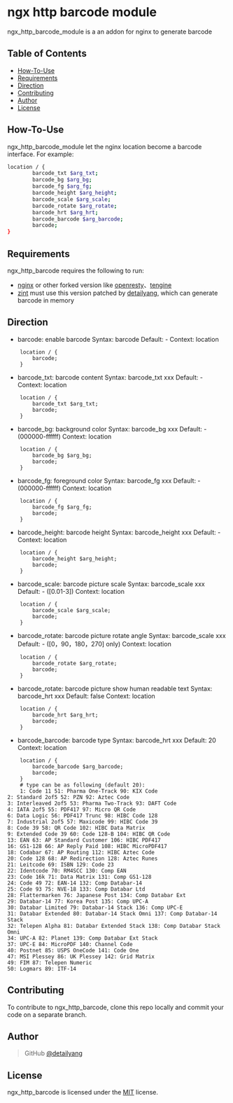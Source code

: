 # ngx http barcode module



ngx_http_barcode_module is a an addon for nginx to generate barcode

Table of Contents
-----------------
* [How-To-Use](#how-to-use)
* [Requirements](#requirements)
* [Direction](#direction)
* [Contributing](#contributing)
* [Author](#author)
* [License](#license)


How-To-Use
----------------

ngx_http_barcode_module let the nginx location become a barcode interface.
For example:

```bash
location / {
        barcode_txt $arg_txt;
        barcode_bg $arg_bg;
        barcode_fg $arg_fg;
        barcode_height $arg_height;
        barcode_scale $arg_scale;
        barcode_rotate $arg_rotate;
        barcode_hrt $arg_hrt;
        barcode_barcode $arg_barcode;
        barcode;
}
```

Requirements
------------

ngx_http_barcode requires the following to run:

 * [nginx](http://nginx.org/) or other forked version like [openresty](http://openresty.org/)、[tengine](http://tengine.taobao.org/)
 * [zint](https://github.com/detailyang/zint) must use this version patched by [detailyang](https://github.com/detailyang), which can generate barcode in memory

Direction
------------

* barcode: enable barcode
Syntax:     barcode
Default:    -
Context:    location

```
    location / {
        barcode;
    }
```

* barcode_txt: barcode content
Syntax:     barcode_txt xxx
Default:    -
Context:    location

```
    location / {
        barcode_txt $arg_txt;
        barcode;
    }
```

* barcode_bg: background color
Syntax:     barcode_bg xxx
Default:    - (000000-ffffff)
Context:    location
```
    location / {
        barcode_bg $arg_bg;
        barcode;
    }  
```

* barcode_fg: foreground color
Syntax:     barcode_fg xxx
Default:    - (000000-ffffff)
Context:    location

```
    location / {
        barcode_fg $arg_fg;
        barcode;
    }  
```

* barcode_height: barcode height 
Syntax:     barcode_height xxx
Default:    -
Context:    location

```
    location / {
        barcode_height $arg_height;
        barcode;
    }  
```

* barcode_scale: barcode picture scale 
Syntax:     barcode_scale xxx
Default:    - ([0.01-3])
Context:    location

```
    location / {
        barcode_scale $arg_scale;
        barcode;
    }  
```

* barcode_rotate: barcode picture rotate angle
Syntax:     barcode_scale xxx
Default:    - ([0，90，180，270] only)
Context:    location

```
    location / {
        barcode_rotate $arg_rotate;
        barcode;
    }  
```

* barcode_rotate: barcode picture show human readable text
Syntax:     barcode_hrt xxx
Default:    false
Context:    location

```
    location / {
        barcode_hrt $arg_hrt;
        barcode;
    }  
```

* barcode_barcode: barcode type
Syntax:     barcode_hrt xxx
Default:    20
Context:    location

```
    location / {
        barcode_barcode $arg_barcode;
        barcode;
    } 
    # type can be as following (default 20):
    1: Code 11 51: Pharma One-Track 90: KIX Code
2: Standard 2of5 52: PZN 92: Aztec Code
3: Interleaved 2of5 53: Pharma Two-Track 93: DAFT Code
4: IATA 2of5 55: PDF417 97: Micro QR Code
6: Data Logic 56: PDF417 Trunc 98: HIBC Code 128
7: Industrial 2of5 57: Maxicode 99: HIBC Code 39
8: Code 39 58: QR Code 102: HIBC Data Matrix
9: Extended Code 39 60: Code 128-B 104: HIBC QR Code
13: EAN 63: AP Standard Customer 106: HIBC PDF417
16: GS1-128 66: AP Reply Paid 108: HIBC MicroPDF417
18: Codabar 67: AP Routing 112: HIBC Aztec Code
20: Code 128 68: AP Redirection 128: Aztec Runes
21: Leitcode 69: ISBN 129: Code 23
22: Identcode 70: RM4SCC 130: Comp EAN
23: Code 16k 71: Data Matrix 131: Comp GS1-128
24: Code 49 72: EAN-14 132: Comp Databar-14
25: Code 93 75: NVE-18 133: Comp Databar Ltd
28: Flattermarken 76: Japanese Post 134: Comp Databar Ext
29: Databar-14 77: Korea Post 135: Comp UPC-A
30: Databar Limited 79: Databar-14 Stack 136: Comp UPC-E
31: Databar Extended 80: Databar-14 Stack Omni 137: Comp Databar-14 Stack
32: Telepen Alpha 81: Databar Extended Stack 138: Comp Databar Stack Omni
34: UPC-A 82: Planet 139: Comp Databar Ext Stack
37: UPC-E 84: MicroPDF 140: Channel Code
40: Postnet 85: USPS OneCode 141: Code One
47: MSI Plessey 86: UK Plessey 142: Grid Matrix
49: FIM 87: Telepen Numeric
50: Logmars 89: ITF-14
```

Contributing
------------

To contribute to ngx_http_barcode, clone this repo locally and commit your code on a separate branch.


Author
------

> GitHub [@detailyang](https://github.com/detailyang)


License
-------
ngx_http_barcode is licensed under the [MIT] license.

[MIT]: https://github.com/detailyang/ybw/blob/master/licenses/MIT
